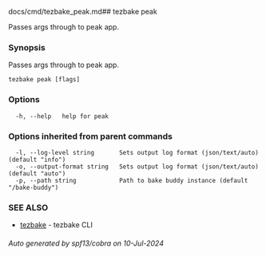 docs/cmd/tezbake_peak.md## tezbake peak

Passes args through to peak app.

### Synopsis

Passes args through to peak app.

```
tezbake peak [flags]
```

### Options

```
  -h, --help   help for peak
```

### Options inherited from parent commands

```
  -l, --log-level string       Sets output log format (json/text/auto) (default "info")
  -o, --output-format string   Sets output log format (json/text/auto) (default "auto")
  -p, --path string            Path to bake buddy instance (default "/bake-buddy")
```

### SEE ALSO

* [tezbake](/tezbake/reference/cmd/tezbake)	 - tezbake CLI

###### Auto generated by spf13/cobra on 10-Jul-2024
